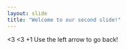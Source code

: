 ```yaml
---
layout: slide
title: "Welcome to our second slide!"
---
```

<3 <3 +1
Use the left arrow to go back!
